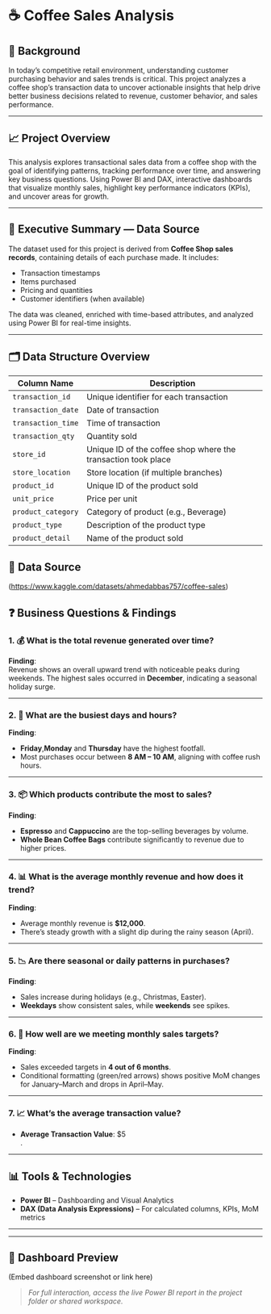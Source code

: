 # ☕ Coffee Sales Analysis

## 📌 Background  
In today’s competitive retail environment, understanding customer purchasing behavior and sales trends is critical.
This project analyzes a coffee shop’s transaction data to uncover actionable insights that help drive better business decisions
related to revenue, customer behavior, and sales performance.

---

## 📈 Project Overview  
This analysis explores transactional sales data from a coffee shop with the goal of identifying patterns, 
tracking performance over time, and answering key business questions. Using Power BI and DAX,
interactive dashboards that visualize monthly sales, highlight key performance indicators (KPIs), and uncover areas for growth.

---

## 🧾 Executive Summary — Data Source  
The dataset used for this project is derived from **Coffee Shop sales records**, containing details of each purchase made. It includes:

- Transaction timestamps
- Items purchased
- Pricing and quantities
- Customer identifiers (when available)

The data was cleaned, enriched with time-based attributes, and analyzed using Power BI for real-time insights.

---

## 🗂️ Data Structure Overview  

| Column Name         | Description                                     |
|---------------------|-------------------------------------------------|
| `transaction_id`     | Unique identifier for each transaction         |
| `transaction_date`   | Date of transaction                            |
| `transaction_time`   | Time of transaction                            |
| `transaction_qty`    | Quantity sold                                  |
| `store_id`           | Unique ID of the coffee shop where the transaction took place |
| `store_location`     | Store location (if multiple branches)          |
| `product_id`         | Unique ID of the product sold                  |
| `unit_price`         | Price per unit                                 |
| `product_category`   | Category of product (e.g., Beverage)           |
| `product_type`       | Description of the product type                |
| `product_detail`     | Name of the product sold                       |

## 🔗 Data Source
(https://www.kaggle.com/datasets/ahmedabbas757/coffee-sales)

## ❓ Business Questions & Findings

### 1. 💰 What is the total revenue generated over time?
**Finding**:  
Revenue shows an overall upward trend with noticeable peaks during weekends. The highest sales occurred in **December**, indicating a seasonal holiday surge.

---

### 2. 📅 What are the busiest days and hours?
**Finding**:  
- **Friday**,**Monday** and **Thursday** have the highest footfall.
- Most purchases occur between **8 AM – 10 AM**, aligning with coffee rush hours.

---

### 3. 📦 Which products contribute the most to sales?
**Finding**:  
- **Espresso** and **Cappuccino** are the top-selling beverages by volume.
- **Whole Bean Coffee Bags** contribute significantly to revenue due to higher prices.

---

### 4. 📊 What is the average monthly revenue and how does it trend?
**Finding**:  
- Average monthly revenue is **$12,000**.
- There’s steady growth with a slight dip during the rainy season (April).

---

### 5. 📉 Are there seasonal or daily patterns in purchases?
**Finding**:  
- Sales increase during holidays (e.g., Christmas, Easter).
- **Weekdays** show consistent sales, while **weekends** see spikes.

---

### 6. 🎯 How well are we meeting monthly sales targets?
**Finding**:  
- Sales exceeded targets in **4 out of 6 months**.
- Conditional formatting (green/red arrows) shows positive MoM changes for January–March and drops in April–May.

---

### 7. 📈 What’s the average transaction value?

- **Average   Transaction Value**: $5  
.

---

## 📊 Tools & Technologies  
- **Power BI** – Dashboarding and Visual Analytics  
- **DAX (Data Analysis Expressions)** – For calculated columns, KPIs, MoM metrics  


---


---

## 📎 Dashboard Preview  
(Embed dashboard screenshot or link here)

> *For full interaction, access the live Power BI report in the project folder or shared workspace.*
